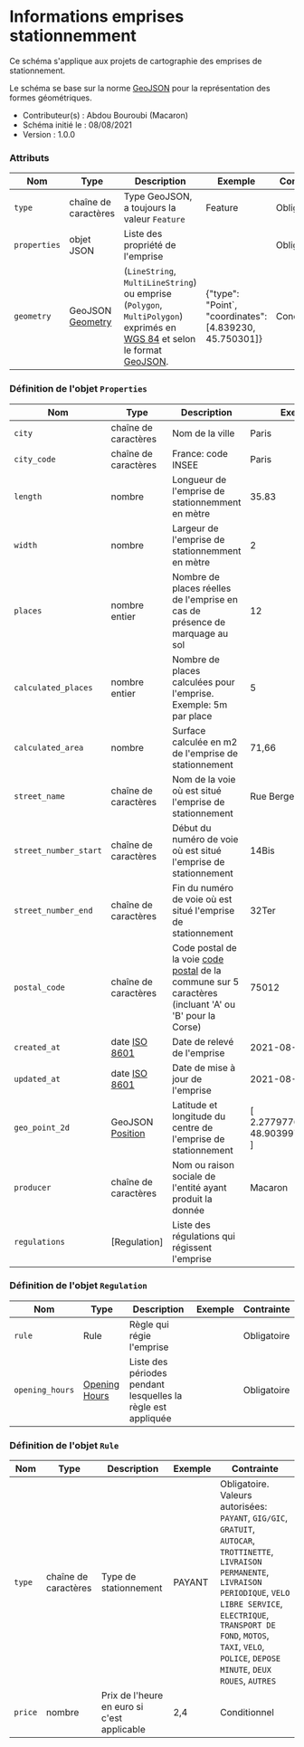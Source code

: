 # Informations emprises stationnemment

Ce schéma s'applique aux projets de cartographie des emprises de stationnement.

Le schéma se base sur la norme [GeoJSON](https://geojson.org/) pour la représentation des formes géométriques.

- Contributeur(s) : Abdou Bouroubi (Macaron)
- Schéma initié le : 08/08/2021
- Version : 1.0.0

### Attributs

|Nom|Type|Description|Exemple|Contrainte|
|-|-|-|-|-|
|`type`|chaîne de caractères|Type GeoJSON, a toujours la valeur `Feature`|Feature|Obligatoire|
|`properties`|objet JSON|Liste des propriété de l'emprise||Obligatoire|
|`geometry`|GeoJSON [Geometry](https://datatracker.ietf.org/doc/html/rfc7946#section-3.1)|(`LineString`, `MultiLineString`) ou emprise (`Polygon`, `MultiPolygon`) exprimés en [WGS 84](https://fr.wikipedia.org/wiki/WGS_84) et selon le format [GeoJSON](https://geojson.org/).|{"type": "Point`, "coordinates": [4.839230, 45.750301]}|Conditionnel|


### Définition de l'objet `Properties`

Nom|Type|Description|Exemple|Contrainte|
|-|-|-|-|-|
|`city`|chaîne de caractères|Nom de la ville|Paris|Obligatoire|
|`city_code`|chaîne de caractères|France: code INSEE|Paris|Obligatoire|
|`length`|nombre|Longueur de l'emprise de stationnemment en mètre|35.83|Obligatoire|
|`width`|nombre|Largeur de l'emprise de stationnemment en mètre|2|Obligatoire|
|`places`|nombre entier|Nombre de places réelles de l'emprise en cas de présence de marquage au sol|12|Optionnel|
|`calculated_places`|nombre entier|Nombre de places calculées pour l'emprise. Exemple: 5m par place|5|Obligatoire|
|`calculated_area`|nombre|Surface calculée en m2 de l'emprise de stationnement|71,66|Obligatoire|
|`street_name`|chaîne de caractères|Nom de la voie où est situé l'emprise de stationnement|Rue Berger|Obligatoire|
|`street_number_start`|chaîne de caractères|Début du numéro de voie où est situé l'emprise de stationnement|14Bis|Optionnel|
|`street_number_end`|chaîne de caractères|Fin du numéro de voie où est situé l'emprise de stationnement|32Ter|Optionnel|
|`postal_code`|chaîne de caractères|Code postal de la voie [code postal](https://fr.wikipedia.org/wiki/Code_postal_en_France) de la commune sur 5 caractères (incluant 'A' ou 'B' pour la Corse)|75012|Obligatoire|
|`created_at`|date [ISO 8601](https://fr.wikipedia.org/wiki/ISO_8601)|Date de relevé de l'emprise|2021-08-27|Obligatoire|
|`updated_at`|date [ISO 8601](https://fr.wikipedia.org/wiki/ISO_8601)|Date de mise à jour de l'emprise|2021-08-27|Optionnel|
|`geo_point_2d`|GeoJSON [Position](https://datatracker.ietf.org/doc/html/rfc7946#section-3.1.1)|Latitude et longitude du centre de l'emprise de stationnement|[ 2.277977652847767, 48.90399743580084 ]|Obligatoire|
|`producer`|chaîne de caractères|Nom ou raison sociale de l'entité ayant produit la donnée|Macaron|Optionnel|
|`regulations`|[Regulation]|Liste des régulations qui régissent l'emprise||Optionnel|

### Définition de l'objet `Regulation`

Nom|Type|Description|Exemple|Contrainte|
|-|-|-|-|-|
|`rule`|Rule|Règle qui régie l'emprise||Obligatoire|
|`opening_hours`|[Opening Hours](https://wiki.openstreetmap.org/wiki/Key:opening_hours)|Liste des périodes pendant lesquelles la règle est appliquée||Obligatoire|

### Définition de l'objet `Rule`

Nom|Type|Description|Exemple|Contrainte|
|-|-|-|-|-|
|`type`|chaîne de caractères|Type de stationnement|PAYANT|Obligatoire. Valeurs autorisées: `PAYANT`, `GIG/GIC`, `GRATUIT`, `AUTOCAR`, `TROTTINETTE`, `LIVRAISON PERMANENTE`, `LIVRAISON PERIODIQUE`, `VELO LIBRE SERVICE`, `ELECTRIQUE`, `TRANSPORT DE FOND`, `MOTOS`, `TAXI`, `VELO`, `POLICE`, `DEPOSE MINUTE`, `DEUX ROUES`, `AUTRES`|
|`price`|nombre|Prix de l'heure en euro si c'est applicable|2,4|Conditionnel|

